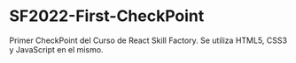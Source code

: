 # SF2022-First-CheckPoint
Primer CheckPoint del Curso de React Skill Factory. Se utiliza HTML5, CSS3 y JavaScript en el mismo.
